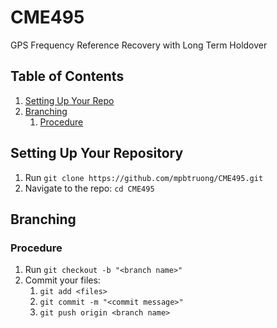 # CME495
GPS Frequency Reference Recovery with Long Term Holdover

## Table of Contents
1. [Setting Up Your Repo](#Setting-Up-Your-Repo)
2. [Branching](#Branching)
    1. [Procedure](#Procedure)

## Setting Up Your Repository
1. Run ```git clone https://github.com/mpbtruong/CME495.git```
2. Navigate to the repo: ```cd CME495```

## Branching

### Procedure
1. Run ```git checkout -b "<branch name>"```
2. Commit your files:
    1. ```git add <files>```
    2. ```git commit -m "<commit message>"```
    3. ```git push origin <branch name>```
